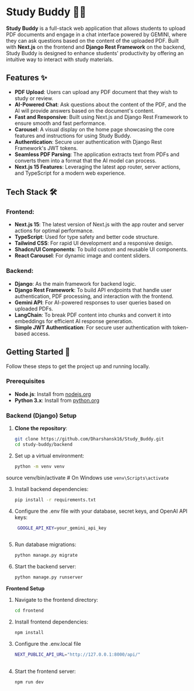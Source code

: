# Study Buddy 📝💬

**Study Buddy** is a full-stack web application that allows students to upload PDF documents and engage in a chat interface powered by GEMINI, where they can ask questions based on the content of the uploaded PDF. Built with **Next.js** on the frontend and **Django Rest Framework** on the backend, Study Buddy is designed to enhance students' productivity by offering an intuitive way to interact with study materials.

## Features ✨

- **PDF Upload**: Users can upload any PDF document that they wish to study or review.
- **AI-Powered Chat**: Ask questions about the content of the PDF, and the AI will provide answers based on the document's content.
- **Fast and Responsive**: Built using Next.js and Django Rest Framework to ensure smooth and fast performance.
- **Carousel**: A visual display on the home page showcasing the core features and instructions for using Study Buddy.
- **Authentication**: Secure user authentication with Django Rest Framework's JWT tokens.
- **Seamless PDF Parsing**: The application extracts text from PDFs and converts them into a format that the AI model can process.
- **Next.js 15 Features**: Leveraging the latest app router, server actions, and TypeScript for a modern web experience.

## Tech Stack 🛠️

### Frontend:
- **Next.js 15**: The latest version of Next.js with the app router and server actions for optimal performance.
- **TypeScript**: Used for type safety and better code structure.
- **Tailwind CSS**: For rapid UI development and a responsive design.
- **Shadcn/UI Components**: To build custom and reusable UI components.
- **React Carousel**: For dynamic image and content sliders.
  
### Backend:
- **Django**: As the main framework for backend logic.
- **Django Rest Framework**: To build API endpoints that handle user authentication, PDF processing, and interaction with the frontend.
- **Gemini API**: For AI-powered responses to user queries based on uploaded PDFs.
- **LangChain**: To break PDF content into chunks and convert it into embeddings for efficient AI response generation.
- **Simple JWT Authentication**: For secure user authentication with token-based access.

## Getting Started 🚀

Follow these steps to get the project up and running locally.

### Prerequisites

- **Node.js**: Install from [nodejs.org](https://nodejs.org/)
- **Python 3.x**: Install from [python.org](https://www.python.org/downloads/)

### Backend (Django) Setup

1. **Clone the repository**:

   ```bash
   git clone https://github.com/Dharshansk16/Study_Buddy.git
   cd study-buddy/backend
2. Set up a virtual environment:
   ```bash
   python -m venv venv
source venv/bin/activate  # On Windows use `venv\Scripts\activate`

3. Install backend dependencies:
   ```bash
   pip install -r requirements.txt

4. Configure the .env file with your database, secret keys, and OpenAI API keys:
   ```bash
    GOOGLE_API_KEY=your_gemini_api_key
    
5. Run database migrations:
   ```bash
   python manage.py migrate
6. Start the backend server:
   ```bash
   python manage.py runserver

 **Frontend Setup**
1. Navigate to the frontend directory:
   ```bash
   cd frontend
2. Install frontend dependencies:
   ```bash
   npm install
3. Configure the .env.local file
   ```bash
   NEXT_PUBLIC_API_URL="http://127.0.0.1:8000/api/"
     
4. Start the frontend server:
   ```bash
   npm run dev
